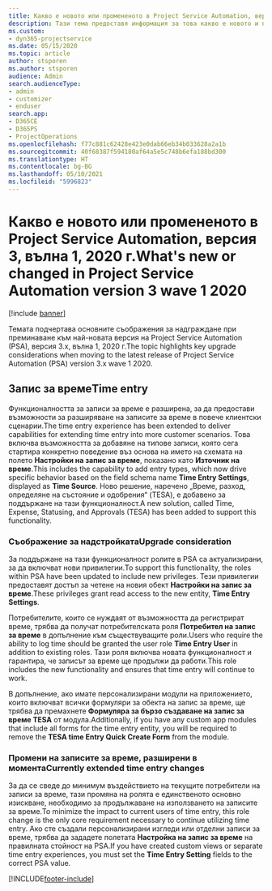 ```yaml
---
title: Какво е новото или промененото в Project Service Automation, версия 3.x, вълна 1, 2020 г.
description: Тази тема предоставя информация за това какво е новото и промененото в Project Service Automation, версия 3, вълна 1, 2020 г.
ms.custom:
- dyn365-projectservice
ms.date: 05/15/2020
ms.topic: article
author: stsporen
ms.author: stsporen
audience: Admin
search.audienceType:
- admin
- customizer
- enduser
search.app:
- D365CE
- D365PS
- ProjectOperations
ms.openlocfilehash: f77c881c62428e423e0dab66eb34b033628a2a1b
ms.sourcegitcommit: 40f68387f594180af64a5e5c748b6efa188bd300
ms.translationtype: HT
ms.contentlocale: bg-BG
ms.lasthandoff: 05/10/2021
ms.locfileid: "5996823"
---
```

# <a name="whats-new-or-changed-in-project-service-automation-version-3-wave-1-2020"></a><span data-ttu-id="d2371-103">Какво е новото или промененото в Project Service Automation, версия 3, вълна 1, 2020 г.</span><span class="sxs-lookup"><span data-stu-id="d2371-103">What's new or changed in Project Service Automation version 3 wave 1 2020</span></span>

[!include [banner](../includes/psa-now-project-operations.md)]

<span data-ttu-id="d2371-104">Темата подчертава основните съображения за надграждане при преминаване към най-новата версия на Project Service Automation (PSA), версия 3.x, вълна 1, 2020 г.</span><span class="sxs-lookup"><span data-stu-id="d2371-104">The topic highlights key upgrade considerations when moving to the latest release of Project Service Automation (PSA) version 3.x wave 1 2020.</span></span>

## <a name="time-entry"></a><span data-ttu-id="d2371-105">Запис за време</span><span class="sxs-lookup"><span data-stu-id="d2371-105">Time entry</span></span>
<span data-ttu-id="d2371-106">Функционалността за записи за време е разширена, за да предостави възможности за разширяване на записите за време в повече клиентски сценарии.</span><span class="sxs-lookup"><span data-stu-id="d2371-106">The time entry experience has been extended to deliver capabilities for extending time entry into more customer scenarios.</span></span> <span data-ttu-id="d2371-107">Това включва възможността за добавяне на типове записи, която сега стартира конкретно поведение въз основа на името на схемата на полето **Настройки на запис за време**, показано като **Източник на време**.</span><span class="sxs-lookup"><span data-stu-id="d2371-107">This includes the capability to add entry types, which now drive specific behavior based on the field schema name **Time Entry Settings**, displayed as **Time Source**.</span></span> <span data-ttu-id="d2371-108">Ново решение, наречено „Време, разход, определяне на състояние и одобрения“ (TESA), е добавено за поддържане на тази функционалност.</span><span class="sxs-lookup"><span data-stu-id="d2371-108">A new solution, called Time, Expense, Statusing, and Approvals (TESA) has been added to support this functionality.</span></span>

### <a name="upgrade-consideration"></a><span data-ttu-id="d2371-109">Съображение за надстройката</span><span class="sxs-lookup"><span data-stu-id="d2371-109">Upgrade consideration</span></span>
<span data-ttu-id="d2371-110">За поддържане на тази функционалност ролите в PSA са актуализирани, за да включват нови привилегии.</span><span class="sxs-lookup"><span data-stu-id="d2371-110">To support this functionality, the roles within PSA have been updated to include new privileges.</span></span> <span data-ttu-id="d2371-111">Тези привилегии предоставят достъп за четене на новия обект **Настройки на запис за време**.</span><span class="sxs-lookup"><span data-stu-id="d2371-111">These privileges grant read access to the new entity, **Time Entry Settings**.</span></span>

<span data-ttu-id="d2371-112">Потребителите, които се нуждаят от възможността да регистрират време, трябва да получат потребителската роля **Потребител на запис за време** в допълнение към съществуващите роли.</span><span class="sxs-lookup"><span data-stu-id="d2371-112">Users who require the ability to log time should be granted the user role **Time Entry User** in addition to existing roles.</span></span> <span data-ttu-id="d2371-113">Тази роля включва новата функционалност и гарантира, че записът за време ще продължи да работи.</span><span class="sxs-lookup"><span data-stu-id="d2371-113">This role includes the new functionality and ensures that time entry will continue to work.</span></span>

<span data-ttu-id="d2371-114">В допълнение, ако имате персонализирани модули на приложението, които включват всички формуляри за обекта на запис за време, ще трябва да премахнете **Формуляра за бързо създаване на запис за време TESA** от модула.</span><span class="sxs-lookup"><span data-stu-id="d2371-114">Additionally, if you have any custom app modules that include all forms for the time entry entity, you will be required to remove the **TESA time Entry Quick Create Form** from the module.</span></span>

### <a name="currently-extended-time-entry-changes"></a><span data-ttu-id="d2371-115">Промени на записите за време, разширени в момента</span><span class="sxs-lookup"><span data-stu-id="d2371-115">Currently extended time entry changes</span></span>
<span data-ttu-id="d2371-116">За да се сведе до минимум въздействието на текущите потребители на записи за време, тази промяна на ролята е единственото основно изискване, необходимо за продължаване на използването на записите за време.</span><span class="sxs-lookup"><span data-stu-id="d2371-116">To minimize the impact to current users of time entry, this role change is the only core requirement necessary to continue utilizing time entry.</span></span> <span data-ttu-id="d2371-117">Ако сте създали персонализирани изгледи или отделни записи за време, трябва да зададете полетата **Настройка на запис за време** на правилната стойност на PSA.</span><span class="sxs-lookup"><span data-stu-id="d2371-117">If you have created custom views or separate time entry experiences, you must set the **Time Entry Setting** fields to the correct PSA value.</span></span>


[!INCLUDE[footer-include](../includes/footer-banner.md)]